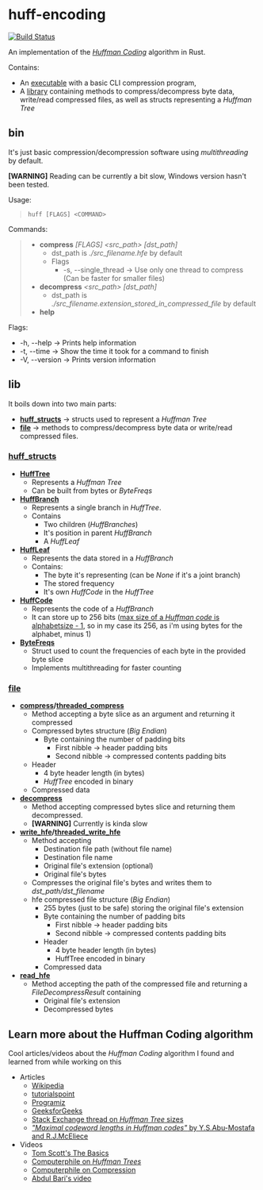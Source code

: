 # huff-encoding

[![Build Status](https://travis-ci.com/kxlsx/huff-encoding.svg?branch=dev)](https://travis-ci.com/kxlsx/huff-encoding)

An implementation of the *[Huffman Coding](https://en.wikipedia.org/wiki/Huffman_coding)* algorithm in Rust.

Contains:

- An [executable](https://github.com/kxlsx/huff-encoding/releases) with a basic CLI compression program,  
- A [library](https://github.com/kxlsx/huff-encoding/tree/dev/src) containing methods to compress/decompress byte data, write/read compressed files, as well as structs representing a *Huffman Tree*

## bin

It's just basic compression/decompression software using *multithreading* by default.

**[WARNING]** Reading can be currently a bit slow, Windows version hasn't    been tested.

 Usage:

>     huff [FLAGS] <COMMAND>

Commands:

> - **compress** *[FLAGS] <src_path> [dst_path]*
>   - dst_path is *./src_filename.hfe* by default
>   - Flags
>     - -s, --single_thread -> Use only one thread to compress (Can be faster for smaller files)
> - **decompress** *<src_path> [dst_path]*
>   - dst_path is *./src_filename.extension_stored_in_compressed_file* by default
> - **help**

Flags:

- -h, --help -> Prints help information
- -t, --time  -> Show the time it took for a command to finish
- -V, --version ->    Prints version information

## lib

It boils down into two main parts:

- **[huff_structs](https://github.com/kxlsx/huff-encoding/tree/dev/src/huff_structs)** -> structs used to represent a *Huffman Tree*
- **[file](https://github.com/kxlsx/huff-encoding/blob/dev/src/file.rs)** -> methods to compress/decompress byte data or write/read compressed files.

### **[huff_structs](https://github.com/kxlsx/huff-encoding/tree/dev/src/huff_structs)**

- **[HuffTree](https://github.com/kxlsx/huff-encoding/blob/dev/src/huff_structs/tree.rs#L11)**
  - Represents a *Huffman Tree*
  - Can be built from bytes or *ByteFreqs*
- **[HuffBranch](https://github.com/kxlsx/huff-encoding/blob/dev/src/huff_structs/branch.rs#L8)**
  - Represents a single branch in *HuffTree*.
  - Contains
    - Two children (*HuffBranches*)
    - It's position in parent *HuffBranch*
    - A *HuffLeaf*
- **[HuffLeaf](https://github.com/kxlsx/huff-encoding/blob/dev/src/huff_structs/leaf.rs#L5)**
  - Represents the data stored in a *HuffBranch*
  - Contains:
    - The byte it's representing (can be *None* if it's a joint branch)
    - The stored frequency
    - It's own *HuffCode* in the *HuffTree*
- **[HuffCode](https://github.com/kxlsx/huff-encoding/blob/dev/src/huff_structs/code.rs#L2)**
  - Represents the code of a *HuffBranch*
  - It can store up to 256 bits ([max size of a *Huffman code* is alphabetsize - 1](https://cs.stackexchange.com/questions/75542/maximum-size-of-huffman-codes-for-an-alphabet-containing-256-letters/75550#75550), so in my case its 256, as i'm using bytes for the alphabet, minus 1)
- **[ByteFreqs](https://github.com/kxlsx/huff-encoding/blob/dev/src/huff_structs/freqs.rs#L7)**
  - Struct used to count the frequencies of each byte in the provided byte slice
  - Implements multithreading for faster counting

### **[file](https://github.com/kxlsx/huff-encoding/blob/dev/src/file.rs)**

- **[compress](https://github.com/kxlsx/huff-encoding/blob/dev/src/file.rs#L158)/[threaded_compress](https://github.com/kxlsx/huff-encoding/blob/dev/src/file.rs#L183)**
  - Method accepting a byte slice as an argument and returning it compressed
  - Compressed bytes structure (*Big Endian*)
    - Byte containing the number of padding bits
      - First nibble -> header padding bits
      - Second nibble -> compressed contents padding bits
  - Header
    - 4 byte header length (in bytes)
    - *HuffTree* encoded in binary
  - Compressed data
- **[decompress](https://github.com/kxlsx/huff-encoding/blob/dev/src/file.rs#L225)**
  - Method accepting compressed bytes slice and returning them decompressed.
  - **[WARNING]** Currently is kinda slow
- **[write_hfe](https://github.com/kxlsx/huff-encoding/blob/dev/src/file.rs#L42)/[threaded_write_hfe](https://github.com/kxlsx/huff-encoding/blob/dev/src/file.rs#L74)**
  - Method accepting
    - Destination file path (without file name)
    - Destination file name
    - Original file's extension (optional)
    - Original file's bytes
  - Compresses the original file's bytes and writes them to *dst_path/dst_filename*
  - hfe compressed file structure (*Big Endian*)
    - 255 bytes (just to be safe) storing the original file's extension
    - Byte containing the number of padding bits
      - First nibble -> header padding bits
      - Second nibble -> compressed contents padding bits
    - Header
      - 4 byte header length (in bytes)
      - HuffTree encoded in binary
    - Compressed data
- **[read_hfe](https://github.com/kxlsx/huff-encoding/blob/dev/src/file.rs#L133)**
  - Method accepting the path of the compressed file and returning a *FileDecompressResult* containing
    - Original file's extension
    - Decompressed bytes

## Learn more about the Huffman Coding algorithm

Cool articles/videos about the *Huffman Coding* algorithm I found and learned from while working on this

- Articles
  - [Wikipedia](https://en.wikipedia.org/wiki/Huffman_coding)
  - [tutorialspoint](https://www.tutorialspoint.com/huffman-coding)
  - [Programiz](https://www.programiz.com/dsa/huffman-coding)
  - [GeeksforGeeks](https://www.geeksforgeeks.org/huffman-coding-greedy-algo-3/)
  - [Stack Exchange thread on *Huffman Tree* sizes](https://cs.stackexchange.com/questions/75542/maximum-size-of-huffman-codes-for-an-alphabet-containing-256-letters)
  - [*"Maximal codeword lengths in Huffman codes"* by Y.S.Abu-Mostafa and R.J.McEliece](https://www.sciencedirect.com/science/article/pii/S089812210000119X)
- Videos
  - [Tom Scott's The Basics](https://www.youtube.com/watch?v=JsTptu56GM8)
  - [Computerphile on *Huffman Trees*](https://www.youtube.com/watch?v=umTbivyJoiI)
  - [Computerphile on Compression](https://www.youtube.com/watch?v=Lto-ajuqW3w)
  - [Abdul Bari's video](https://www.youtube.com/watch?v=co4_ahEDCho)
